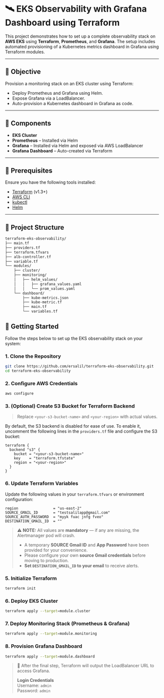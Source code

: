 # 🛰️ EKS Observability with Grafana Dashboard using Terraform

This project demonstrates how to set up a complete observability stack on **AWS EKS** using **Terraform**, **Prometheus**, and **Grafana**. The setup includes automated provisioning of a Kubernetes metrics dashboard in Grafana using Terraform modules.

---

## 📌 Objective

Provision a monitoring stack on an EKS cluster using Terraform:
- Deploy Prometheus and Grafana using Helm.
- Expose Grafana via a LoadBalancer.
- Auto-provision a Kubernetes dashboard in Grafana as code.

---

## 🧰 Components

- **EKS Cluster**
- **Prometheus** – Installed via Helm
- **Grafana** – Installed via Helm and exposed via AWS LoadBalancer
- **Grafana Dashboard** – Auto-created via Terraform

---

## 🔧 Prerequisites

Ensure you have the following tools installed:

- [Terraform](https://developer.hashicorp.com/terraform/downloads) (v1.3+)
- [AWS CLI](https://docs.aws.amazon.com/cli/latest/userguide/install-cliv2.html)
- [kubectl](https://kubernetes.io/docs/tasks/tools/)
- [Helm](https://helm.sh/docs/intro/install/)

---

## 📁 Project Structure

```bash
terraform-eks-observability/
├── main.tf
├── providers.tf
├── terraform.tfvars
├── alb-controller.tf
├── variable.tf
└── modules/
    ├── cluster/
    ├── monitoring/
    │   ├── helm_values/
    │   │   ├── grafana_values.yaml
    │   │   └── prom_values.yaml
    └── dashboard/
        ├── kube-metrics.json
        ├── kube-metric.tf
        ├── main.tf
        └── variables.tf
```

## 🚀 Getting Started

Follow the steps below to set up the EKS observability stack on your system:

### 1. Clone the Repository

```bash
git clone https://github.com/ersalil/terraform-eks-observability.git
cd terraform-eks-observability
```

### 2. Configure AWS Credentials

```bash
aws configure
```

### 3. (Optional) Create S3 Bucket for Terraform Backend

> Replace `<your-s3-bucket-name>` and `<your-region>` with actual values.

By default, the S3 backend is disabled for ease of use. To enable it, uncomment the following lines in the `providers.tf` file and configure the S3 bucket:

```hcl
terraform {
  backend "s3" {
    bucket = "<your-s3-bucket-name>"
    key    = "terraform.tfstate"
    region = "<your-region>"
  }
}
```

### 6. Update Terraform Variables

Update the following values in your `terraform.tfvars` or environment configuration:

```hcl
region                = "us-east-2"
SOURCE_GMAIL_ID       = "testsalilapp@gmail.com"
SOURCE_AUTH_PASSWORD  = "myyk fuac jnfg fveo"
DESTINATION_GMAIL_ID  = ""
```

> ⚠️ **NOTE:** All values are **mandatory** — if any are missing, the Alertmanager pod will crash.
>
> - A temporary **SOURCE Gmail ID** and **App Password** have been provided for your convenience.  
> - Please configure your own **source Gmail credentials** before moving to production.
> - **Set `DESTINATION_GMAIL_ID` to your email** to receive alerts.

### 5. Initialize Terraform

```bash
terraform init
```

### 6. Deploy EKS Cluster

```bash
terraform apply --target=module.cluster
```

### 7. Deploy Monitoring Stack (Prometheus & Grafana)

```bash
terraform apply --target=module.monitoring
```

### 8. Provision Grafana Dashboard

```bash
terraform apply --target=module.dashboard
```

> 📌 After the final step, Terraform will output the LoadBalancer URL to access Grafana.
>
> **Login Credentials**  
> Username: `admin`  
> Password: `admin`


